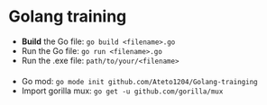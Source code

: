 # Golang training

- **Build** the Go file: `go build <filename>.go`
- Run the Go file: `go run <filename>.go`
- Run the .exe file: `path/to/your/<filename>`

#### 

- Go mod: `go mode init github.com/Ateto1204/Golang-trainging`
- Import gorilla mux: `go get -u github.com/gorilla/mux`